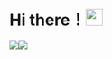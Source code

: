 # Hi there！<img src = "https://raw.githubusercontent.com/MartinHeinz/MartinHeinz/master/wave.gif" width = "30px">
<div style="display: flex;">
  <img align="top" src="https://github-readme-stats.vercel.app/api/top-langs/?username=KogaYamada&theme=radical" />
  <img src="https://github-readme-stats.vercel.app/api?username=KogaYamada&show_icons=true&theme=radical" />
</div>


<!--
**KogaYamada/KogaYamada** is a ✨ _special_ ✨ repository because its `README.md` (this file) appears on your GitHub profile.

Here are some ideas to get you started:

- 🔭 I’m currently working on ...
- 🌱 I’m currently learning ...
- 👯 I’m looking to collaborate on ...
- 🤔 I’m looking for help with ...
- 💬 Ask me about ...
- 📫 How to reach me: ...
- 😄 Pronouns: ...
- ⚡ Fun fact: ...
-->
